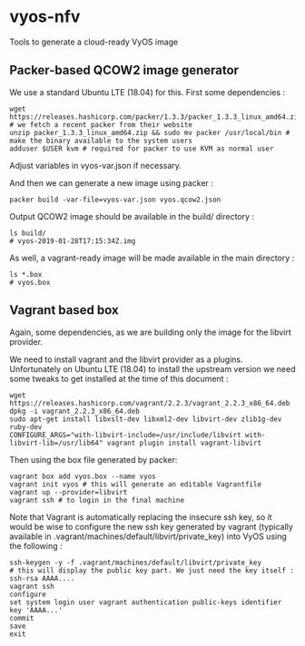 # vyos-nfv
Tools to generate a cloud-ready VyOS image

## Packer-based QCOW2 image generator

We use a standard Ubuntu LTE (18.04) for this. First some dependencies :

```
wget https://releases.hashicorp.com/packer/1.3.3/packer_1.3.3_linux_amd64.zip # we fetch a recent packer from their website 
unzip packer_1.3.3_linux_amd64.zip && sudo mv packer /usr/local/bin # make the binary available to the system users
adduser $USER kvm # required for packer to use KVM as normal user
```
Adjust variables in vyos-var.json if necessary.

And then we can generate a new image using packer : 
```
packer build -var-file=vyos-var.json vyos.qcow2.json
```
Output QCOW2 image should be available in the build/ directory :
```
ls build/
# vyos-2019-01-28T17:15:34Z.img
```

As well, a vagrant-ready image will be made available in the main directory :
```
ls *.box
# vyos.box
```

## Vagrant based box

Again, some dependencies, as we are building only the image for the libvirt provider. 

We need to install vagrant and the libvirt provider as a plugins. Unfortunately on Ubuntu LTE (18.04) to install the upstream version we need some tweaks to get installed at the time of this document :

```
wget https://releases.hashicorp.com/vagrant/2.2.3/vagrant_2.2.3_x86_64.deb
dpkg -i vagrant_2.2.3_x86_64.deb
sudo apt-get install libxslt-dev libxml2-dev libvirt-dev zlib1g-dev ruby-dev 
CONFIGURE_ARGS="with-libvirt-include=/usr/include/libvirt with-libvirt-lib=/usr/lib64" vagrant plugin install vagrant-libvirt
```

Then using the box file generated by packer:
```
vagrant box add vyos.box --name vyos
vagrant init vyos # this will generate an editable Vagrantfile
vagrant up --provider=libvirt
vagrant ssh # to login in the final machine
```

Note that Vagrant is automatically replacing the insecure ssh key, so it would be wise to configure the new ssh key generated by vagrant (typically available in .vagrant/machines/default/libvirt/private_key) into VyOS using the following :
```
ssh-keygen -y -f .vagrant/machines/default/libvirt/private_key
# this will display the public key part. We just need the key itself : ssh-rsa AAAA.... 
vagrant ssh 
configure
set system login user vagrant authentication public-keys identifier key 'AAAA...'
commit
save
exit
```

